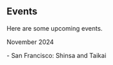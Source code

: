 ## Events
Here are some upcoming events.

<dl><dt>November 2024</dt></dl>
- San Francisco: Shinsa and Taikai

